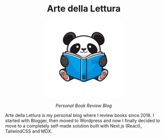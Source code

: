 <h1 align="center">
  Arte della Lettura
</h1>
<p align="center">
  <img src="/public/panda-logo.png?raw=true" width="250" >
</p>  
<p align="center">
  
</p>
<p align="center"><em>Personal Book Review Blog</em></p>

Arte della Lettura is my personal blog where I review books since 2018. I started with Blogger, then moved to Wordpress and now I finally decided to move to a completely self-made solution built with Next.js (React), TailwindCSS and MDX.
